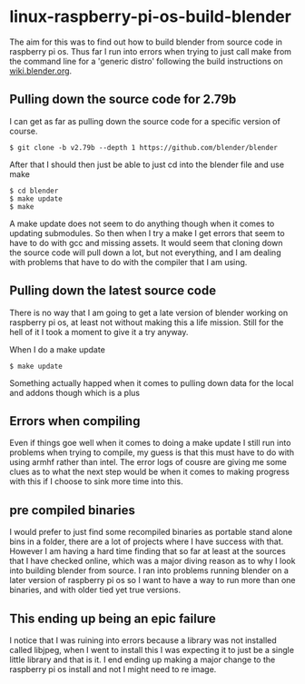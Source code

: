 # linux-raspberry-pi-os-build-blender

The aim for this was to find out how to build blender from source code in raspberry pi os. Thus far I run into errors when trying to just call make from the command line for a 'generic distro' following the build instructions on [wiki.blender.org](https://wiki.blender.org/wiki/Building_Blender/Linux/Generic_Distro).

## Pulling down the source code for 2.79b

I can get as far as pulling down the source code for a specific version of course.

```
$ git clone -b v2.79b --depth 1 https://github.com/blender/blender
```

After that I should then just be able to just cd into the blender file and use make

```
$ cd blender
$ make update
$ make
```

A make update does not seem to do anything though when it comes to updating submodules. So then when I try a make I get errors that seem to have to do with gcc and missing assets. It would seem that cloning down the source code will pull down a lot, but not everything, and I am dealing with problems that have to do with the compiler that I am using.

## Pulling down the latest source code

There is no way that I am going to get a late version of blender working on raspberry pi os, at least not without making this a life mission. Still for the hell of it I took a moment to give it a try anyway.

When I do a make update

```
$ make update
```

Something actually happed when it comes to pulling down data for the local and addons though which is a plus

## Errors when compiling

Even if things goe well when it comes to doing a make update I still run into problems when trying to compile, my guess is that this must have to do with using armhf rather than intel. The error logs of cousre are giving me some clues as to what the next step would be when it comes to making progress with this if I choose to sink more time into this. 

## pre compiled binaries

I would prefer to just find some recompiled binaries as portable stand alone bins in a folder, there are a lot of projects where I have success with that. However I am having a hard time finding that so far at least at the sources that I have checked online, which was a major diving reason as to why I look into building blender from source. I ran into problems running blender on a later version of raspberry pi os so I want to have a way to run more than one binaries, and with older tied yet true versions.

## This ending up being an epic failure

I notice that I was ruining into errors because a library was not installed called libjpeg, when I went to install this I was expecting it to just be a single little library and that is it. I end ending up making a major change to the raspberry pi os install and not I might need to re image.

